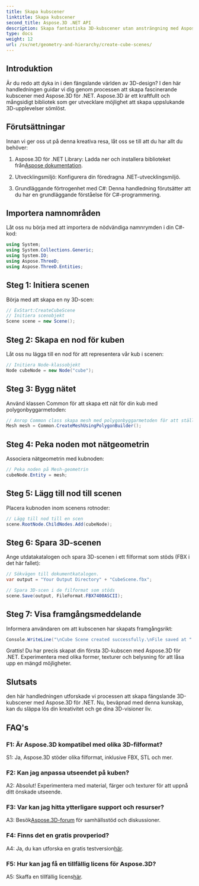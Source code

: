 ```yaml
---
title: Skapa kubscener
linktitle: Skapa kubscener
second_title: Aspose.3D .NET API
description: Skapa fantastiska 3D-kubscener utan ansträngning med Aspose.3D för .NET. Ladda ner biblioteket, följ vår steg-för-steg-guide och släpp lös.
type: docs
weight: 12
url: /sv/net/geometry-and-hierarchy/create-cube-scenes/
---
```

## Introduktion

Är du redo att dyka in i den fängslande världen av 3D-design? I den här handledningen guidar vi dig genom processen att skapa fascinerande kubscener med Aspose.3D för .NET. Aspose.3D är ett kraftfullt och mångsidigt bibliotek som ger utvecklare möjlighet att skapa uppslukande 3D-upplevelser sömlöst.

## Förutsättningar

Innan vi ger oss ut på denna kreativa resa, låt oss se till att du har allt du behöver:

1.  Aspose.3D för .NET Library: Ladda ner och installera biblioteket från[Aspose dokumentation](https://reference.aspose.com/3d/net/).

2. Utvecklingsmiljö: Konfigurera din föredragna .NET-utvecklingsmiljö.

3. Grundläggande förtrogenhet med C#: Denna handledning förutsätter att du har en grundläggande förståelse för C#-programmering.

## Importera namnområden

Låt oss nu börja med att importera de nödvändiga namnrymden i din C#-kod:

```csharp
using System;
using System.Collections.Generic;
using System.IO;
using Aspose.ThreeD;
using Aspose.ThreeD.Entities;
```

## Steg 1: Initiera scenen

Börja med att skapa en ny 3D-scen:

```csharp
// ExStart:CreateCubeScene
// Initiera scenobjekt
Scene scene = new Scene();
```

## Steg 2: Skapa en nod för kuben

Låt oss nu lägga till en nod för att representera vår kub i scenen:

```csharp
// Initiera Node-klassobjekt
Node cubeNode = new Node("cube");
```

## Steg 3: Bygg nätet

Använd klassen Common för att skapa ett nät för din kub med polygonbyggarmetoden:

```csharp
// Anrop Common class skapa mesh med polygonbyggarmetoden för att ställa in mesh-instans
Mesh mesh = Common.CreateMeshUsingPolygonBuilder();
```

## Steg 4: Peka noden mot nätgeometrin

Associera nätgeometrin med kubnoden:

```csharp
// Peka noden på Mesh-geometrin
cubeNode.Entity = mesh;
```

## Steg 5: Lägg till nod till scenen

Placera kubnoden inom scenens rotnoder:

```csharp
// Lägg till nod till en scen
scene.RootNode.ChildNodes.Add(cubeNode);
```

## Steg 6: Spara 3D-scenen

Ange utdatakatalogen och spara 3D-scenen i ett filformat som stöds (FBX i det här fallet):

```csharp
// Sökvägen till dokumentkatalogen.
var output = "Your Output Directory" + "CubeScene.fbx";

// Spara 3D-scen i de filformat som stöds
scene.Save(output, FileFormat.FBX7400ASCII);
```

## Steg 7: Visa framgångsmeddelande

Informera användaren om att kubscenen har skapats framgångsrikt:

```csharp
Console.WriteLine("\nCube Scene created successfully.\nFile saved at " + output);
```

Grattis! Du har precis skapat din första 3D-kubscen med Aspose.3D för .NET. Experimentera med olika former, texturer och belysning för att låsa upp en mängd möjligheter.

## Slutsats

den här handledningen utforskade vi processen att skapa fängslande 3D-kubscener med Aspose.3D för .NET. Nu, beväpnad med denna kunskap, kan du släppa lös din kreativitet och ge dina 3D-visioner liv.

## FAQ's

### F1: Är Aspose.3D kompatibel med olika 3D-filformat?

S1: Ja, Aspose.3D stöder olika filformat, inklusive FBX, STL och mer.

### F2: Kan jag anpassa utseendet på kuben?

A2: Absolut! Experimentera med material, färger och texturer för att uppnå ditt önskade utseende.

### F3: Var kan jag hitta ytterligare support och resurser?

 A3: Besök[Aspose.3D-forum](https://forum.aspose.com/c/3d/18) för samhällsstöd och diskussioner.

### F4: Finns det en gratis provperiod?

 A4: Ja, du kan utforska en gratis testversion[här](https://releases.aspose.com/).

### F5: Hur kan jag få en tillfällig licens för Aspose.3D?

 A5: Skaffa en tillfällig licens[här](https://purchase.aspose.com/temporary-license/).